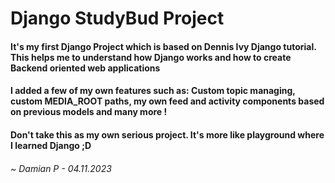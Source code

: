 # Django StudyBud Project

#### It's my first Django Project which is based on Dennis Ivy Django tutorial. This helps me to understand how Django works and how to create Backend oriented web applications

#### I added a few of my own features such as: Custom topic managing, custom MEDIA_ROOT paths, my own feed and activity components based on previous models and many more !

#### Don't take this as my **own** serious project. It's more like playground where I learned Django ;D

###### ~ Damian P - 04.11.2023
